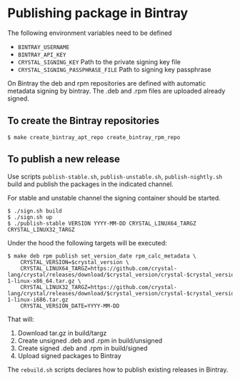 
# Publishing package in Bintray

The following environment variables need to be defined

- `BINTRAY_USERNAME`
- `BINTRAY_API_KEY`
- `CRYSTAL_SIGNING_KEY` Path to the private signing key file
- `CRYSTAL_SIGNING_PASSPHRASE_FILE` Path to  signing key passphrase

On Bintray the deb and rpm repositories are defined with automatic metadata signing by bintray.
The .deb and .rpm files are uploaded already signed.

## To create the Bintray repositories

```terminal-session
$ make create_bintray_apt_repo create_bintray_rpm_repo
```

## To publish a new release

Use scripts `publish-stable.sh`, `publish-unstable.sh`, `publish-nightly.sh` build
and publish the packages in the indicated channel.

For stable and unstable channel the signing container should be started.

```terminal-session
$ ./sign.sh build
$ ./sign.sh up
$ ./publish-stable VERSION YYYY-MM-DD CRYSTAL_LINUX64_TARGZ CRYSTAL_LINUX32_TARGZ
```

Under the hood the following targets will be executed:

```terminal-session
$ make deb rpm publish set_version_date rpm_calc_metadata \
    CRYSTAL_VERSION=$crystal_version \
    CRYSTAL_LINUX64_TARGZ=https://github.com/crystal-lang/crystal/releases/download/$crystal_version/crystal-$crystal_version-1-linux-x86_64.tar.gz \
    CRYSTAL_LINUX32_TARGZ=https://github.com/crystal-lang/crystal/releases/download/$crystal_version/crystal-$crystal_version-1-linux-i686.tar.gz
    CRYSTAL_VERSION_DATE=YYYY-MM-DD
```

That will:

1. Download tar.gz in build/targz
2. Create unsigned .deb and .rpm in build/unsigned
3. Create signed .deb and .rpm in build/signed
4. Upload signed packages to Bintray

The `rebuild.sh` scripts declares how to publish existing releases in Bintray.
